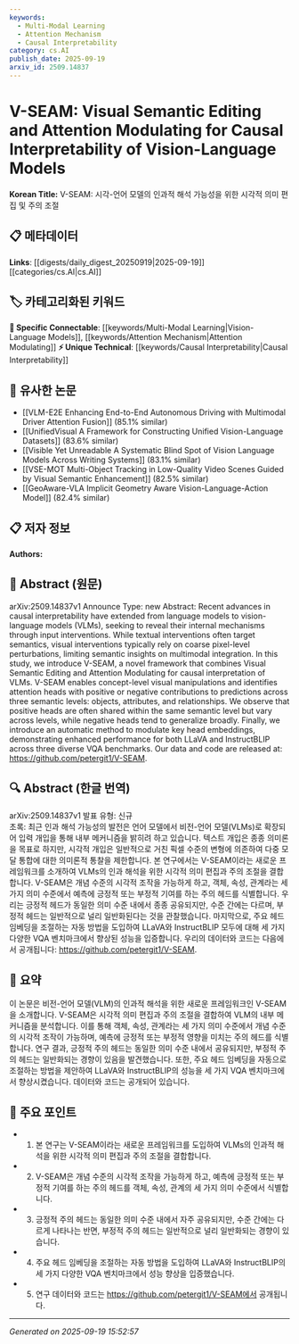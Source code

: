 ```yaml
---
keywords:
  - Multi-Modal Learning
  - Attention Mechanism
  - Causal Interpretability
category: cs.AI
publish_date: 2025-09-19
arxiv_id: 2509.14837
---
```


<!-- KEYWORD_LINKING_METADATA:
{
  "processed_timestamp": "2025-09-22 21:18:42.271962",
  "vocabulary_version": "1.0",
  "selected_keywords": [
    "Multi-Modal Learning",
    "Attention Mechanism",
    "Causal Interpretability"
  ],
  "rejected_keywords": [
    "Visual Semantic Editing"
  ],
  "similarity_scores": {
    "Multi-Modal Learning": 0.82,
    "Attention Mechanism": 0.79,
    "Causal Interpretability": 0.72
  },
  "extraction_method": "AI_prompt_based",
  "budget_applied": true
}
-->


# V-SEAM: Visual Semantic Editing and Attention Modulating for Causal Interpretability of Vision-Language Models

**Korean Title:** V-SEAM: 시각-언어 모델의 인과적 해석 가능성을 위한 시각적 의미 편집 및 주의 조절

## 📋 메타데이터

**Links**: [[digests/daily_digest_20250919|2025-09-19]]   [[categories/cs.AI|cs.AI]]

## 🏷️ 카테고리화된 키워드
**🔗 Specific Connectable**: [[keywords/Multi-Modal Learning|Vision-Language Models]], [[keywords/Attention Mechanism|Attention Modulating]]
**⚡ Unique Technical**: [[keywords/Causal Interpretability|Causal Interpretability]]

## 🔗 유사한 논문
- [[VLM-E2E Enhancing End-to-End Autonomous Driving with Multimodal Driver Attention Fusion]] (85.1% similar)
- [[UnifiedVisual A Framework for Constructing Unified Vision-Language Datasets]] (83.6% similar)
- [[Visible Yet Unreadable A Systematic Blind Spot of Vision Language Models Across Writing Systems]] (83.1% similar)
- [[VSE-MOT Multi-Object Tracking in Low-Quality Video Scenes Guided by Visual Semantic Enhancement]] (82.5% similar)
- [[GeoAware-VLA Implicit Geometry Aware Vision-Language-Action Model]] (82.4% similar)

## 📋 저자 정보

**Authors:** 

## 📄 Abstract (원문)

arXiv:2509.14837v1 Announce Type: new 
Abstract: Recent advances in causal interpretability have extended from language models to vision-language models (VLMs), seeking to reveal their internal mechanisms through input interventions. While textual interventions often target semantics, visual interventions typically rely on coarse pixel-level perturbations, limiting semantic insights on multimodal integration. In this study, we introduce V-SEAM, a novel framework that combines Visual Semantic Editing and Attention Modulating for causal interpretation of VLMs. V-SEAM enables concept-level visual manipulations and identifies attention heads with positive or negative contributions to predictions across three semantic levels: objects, attributes, and relationships. We observe that positive heads are often shared within the same semantic level but vary across levels, while negative heads tend to generalize broadly. Finally, we introduce an automatic method to modulate key head embeddings, demonstrating enhanced performance for both LLaVA and InstructBLIP across three diverse VQA benchmarks. Our data and code are released at: https://github.com/petergit1/V-SEAM.

## 🔍 Abstract (한글 번역)

arXiv:2509.14837v1 발표 유형: 신규  
초록: 최근 인과 해석 가능성의 발전은 언어 모델에서 비전-언어 모델(VLMs)로 확장되어 입력 개입을 통해 내부 메커니즘을 밝히려 하고 있습니다. 텍스트 개입은 종종 의미론을 목표로 하지만, 시각적 개입은 일반적으로 거친 픽셀 수준의 변형에 의존하여 다중 모달 통합에 대한 의미론적 통찰을 제한합니다. 본 연구에서는 V-SEAM이라는 새로운 프레임워크를 소개하여 VLMs의 인과 해석을 위한 시각적 의미 편집과 주의 조절을 결합합니다. V-SEAM은 개념 수준의 시각적 조작을 가능하게 하고, 객체, 속성, 관계라는 세 가지 의미 수준에서 예측에 긍정적 또는 부정적 기여를 하는 주의 헤드를 식별합니다. 우리는 긍정적 헤드가 동일한 의미 수준 내에서 종종 공유되지만, 수준 간에는 다르며, 부정적 헤드는 일반적으로 널리 일반화된다는 것을 관찰했습니다. 마지막으로, 주요 헤드 임베딩을 조절하는 자동 방법을 도입하여 LLaVA와 InstructBLIP 모두에 대해 세 가지 다양한 VQA 벤치마크에서 향상된 성능을 입증합니다. 우리의 데이터와 코드는 다음에서 공개됩니다: https://github.com/petergit1/V-SEAM.

## 📝 요약

이 논문은 비전-언어 모델(VLM)의 인과적 해석을 위한 새로운 프레임워크인 V-SEAM을 소개합니다. V-SEAM은 시각적 의미 편집과 주의 조절을 결합하여 VLM의 내부 메커니즘을 분석합니다. 이를 통해 객체, 속성, 관계라는 세 가지 의미 수준에서 개념 수준의 시각적 조작이 가능하며, 예측에 긍정적 또는 부정적 영향을 미치는 주의 헤드를 식별합니다. 연구 결과, 긍정적 주의 헤드는 동일한 의미 수준 내에서 공유되지만, 부정적 주의 헤드는 일반화되는 경향이 있음을 발견했습니다. 또한, 주요 헤드 임베딩을 자동으로 조절하는 방법을 제안하여 LLaVA와 InstructBLIP의 성능을 세 가지 VQA 벤치마크에서 향상시켰습니다. 데이터와 코드는 공개되어 있습니다.

## 🎯 주요 포인트

- 1. 본 연구는 V-SEAM이라는 새로운 프레임워크를 도입하여 VLMs의 인과적 해석을 위한 시각적 의미 편집과 주의 조절을 결합합니다.

- 2. V-SEAM은 개념 수준의 시각적 조작을 가능하게 하고, 예측에 긍정적 또는 부정적 기여를 하는 주의 헤드를 객체, 속성, 관계의 세 가지 의미 수준에서 식별합니다.

- 3. 긍정적 주의 헤드는 동일한 의미 수준 내에서 자주 공유되지만, 수준 간에는 다르게 나타나는 반면, 부정적 주의 헤드는 일반적으로 널리 일반화되는 경향이 있습니다.

- 4. 주요 헤드 임베딩을 조절하는 자동 방법을 도입하여 LLaVA와 InstructBLIP의 세 가지 다양한 VQA 벤치마크에서 성능 향상을 입증했습니다.

- 5. 연구 데이터와 코드는 https://github.com/petergit1/V-SEAM에서 공개됩니다.

---

*Generated on 2025-09-19 15:52:57*